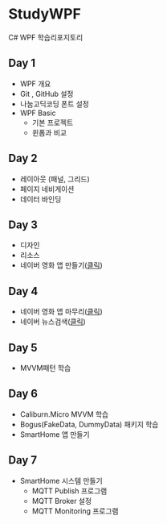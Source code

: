 # StudyWPF
C# WPF 학습리포지토리

## Day 1
- WPF 개요
- Git , GitHub 설정
- 나눔고딕코딩 폰트 설정
- WPF Basic
  - 기본 프로젝트
  - 윈폼과 비교
  
## Day 2
- 레이아웃 (패널, 그리드)
- 페이지 네비게이션
- 데이터 바인딩

## Day 3
- 디자인
- 리소스
- 네이버 영화 앱 만들기([클릭](https://github.com/Jitae9605/StudyWPF/tree/main/portfolio))

## Day 4
- 네이버 영화 앱 마무리([클릭](https://github.com/Jitae9605/StudyWPF/tree/main/portfolio))
- 네이버 뉴스검색([클릭](https://github.com/Jitae9605/StudyWPF/tree/main/portfolio#naver-%EB%89%B4%EC%8A%A4%EA%B2%80%EC%83%89))

## Day 5
- MVVM패턴 학습

## Day 6
- Caliburn.Micro MVVM 학습
- Bogus(FakeData, DummyData) 패키지 학습
- SmartHome 앱 만들기

## Day 7
- SmartHome 시스템 만들기
  - MQTT Publish 프로그램
  - MQTT Broker 설정
  - MQTT Monitoring 프로그램
